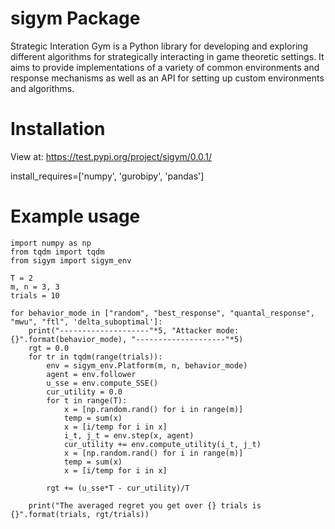 # sigym Package

Strategic Interation Gym is a Python library for developing and exploring different algorithms for strategically interacting in game theoretic settings. It aims to provide implementations of a variety of common environments and response mechanisms as well as an API for setting up custom environments and algorithms.

# Installation

View at: https://test.pypi.org/project/sigym/0.0.1/
    
install_requires=['numpy', 'gurobipy', 'pandas']

# Example usage

```
import numpy as np
from tqdm import tqdm
from sigym import sigym_env

T = 2
m, n = 3, 3
trials = 10

for behavior_mode in ["random", "best_response", "quantal_response", "mwu", "ftl", 'delta_suboptimal']:
    print("--------------------"*5, "Attacker mode: {}".format(behavior_mode), "--------------------"*5)
    rgt = 0.0
    for tr in tqdm(range(trials)):
        env = sigym_env.Platform(m, n, behavior_mode)
        agent = env.follower
        u_sse = env.compute_SSE()
        cur_utility = 0.0
        for t in range(T):
            x = [np.random.rand() for i in range(m)]
            temp = sum(x)
            x = [i/temp for i in x]
            i_t, j_t = env.step(x, agent)
            cur_utility += env.compute_utility(i_t, j_t)
            x = [np.random.rand() for i in range(m)]
            temp = sum(x)
            x = [i/temp for i in x]

        rgt += (u_sse*T - cur_utility)/T

    print("The averaged regret you get over {} trials is {}".format(trials, rgt/trials))
```
